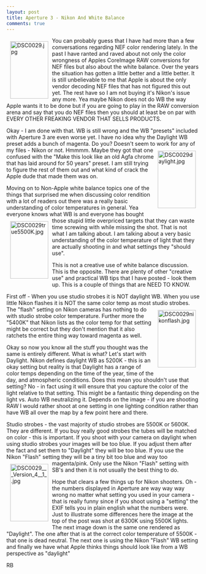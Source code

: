 ```yaml
---
layout: post
title: Aperture 3 - Nikon And White Balance
comments: true
---
```

<a rel="lightbox" href="/wp-content/uploads/2010/02/DSC0029.jpg"><img title="DSC0029.jpg" src="/wp-content/uploads/2010/02/.thumbs/.DSC0029.jpg" border="0" alt="DSC0029.jpg" hspace="10" vspace="10" width="99" height="150" align="left" /></a>You can probably guess that I have had more than a few conversations regarding NEF color rendering lately. In the past I have ranted and raved about not only the color wrongness of Apples CoreImage RAW conversions for NEF files but also about the white balance. Over the years the situation has gotten a little better and a little better. It is still unbelievable to me that Apple is about the only vendor decoding NEF files that has not figured this out yet. The rest have so I am not buying it's Nikon's issue any more. Yea maybe Nikon does not do WB the way Apple wants it to be done but if you are going to play in the RAW conversion arena and say that you do NEF files then you should at least be on par with EVERY OTHER FREAKING VENDOR THAT SELLS PRODUCTS.

Okay - I am done with that. WB is still wrong and the WB "presets" included with Aperture 3 are even worse yet. I have no idea why the Daylight WB preset adds a bunch of magenta. Do you? Doesn't seem to work for any of my files - Nikon or not. Hmmmm. Maybe they got<a rel="lightbox" href="/wp-content/uploads/2010/02/DSC0029daylight.jpg"><img title="DSC0029daylight.jpg" src="/wp-content/uploads/2010/02/.thumbs/.DSC0029daylight.jpg" border="0" alt="DSC0029daylight.jpg" hspace="10" vspace="10" width="99" height="150" align="right" /></a> that one confused with the "Make this look like an old Agfa chrome that has laid around for 50 years" preset. I am still trying to figure the rest of them out and what kind of crack the Apple dude that made them was on.

Moving on to Non-Apple white balance topics one of the things that surprised me when discussing color rendition with a lot of readers out there was a really basic understanding of color temperatures in general. Yea everyone knows what WB is and everyone has bought those stupid <a rel="lightbox" href="/wp-content/uploads/2010/02/DSC0029true5500K.jpg"><img title="DSC0029true5500K.jpg" src="/wp-content/uploads/2010/02/.thumbs/.DSC0029true5500K.jpg" border="0" alt="DSC0029true5500K.jpg" hspace="10" vspace="10" width="99" height="150" align="left" /></a>little overpriced targets that they can waste time screwing with while missing the shot. That is not what I am talking about. I am talking about a very basic understanding of the color temperature of light that they are actually shooting in and what settings they "should use".

This is not a creative use of white balance discussion. This is the opposite. There are plenty of other "creative use" and practical WB tips that I have posted - look them up. This is a couple of things that are NEED TO KNOW.

First off - When you use studio strobes it is NOT daylight WB. When you use little Nikon flashes it is NOT the same color temp as most studio strobes. The "flash" setting on Nikon<a rel="lightbox" href="/wp-content/uploads/2010/02/DSC0029nikonflash.jpg"><img title="DSC0029nikonflash.jpg" src="/wp-content/uploads/2010/02/.thumbs/.DSC0029nikonflash.jpg" border="0" alt="DSC0029nikonflash.jpg" hspace="10" vspace="10" width="99" height="150" align="right" /></a> cameras has nothing to do with studio strobe color temperature. Further more the "5400K" that Nikon lists as the color temp for that setting might be correct but they don't mention that it also ratchets the entire thing way toward magenta as well.

Okay so now you know all the stuff you thought was the same is entirely different. What is what? Let's start with Daylight. Nikon defines daylight WB as 5200K - this is an okay setting but reality is that Daylight has a range of color temps depending on the time of the year, time of the day, and atmospheric conditions. Does this mean you shouldn't use that setting? No - in fact using it will ensure that you capture the color of the light relative to that setting. This might be a fantastic thing depending on the light vs. Auto WB neutralizing it. Depends on the image - if you are shooting RAW I would rather shoot at one setting in one lighting condition rather than have WB all over the map by a few point here and there.

Studio strobes - the vast majority of studio strobes are 5500K or 5600K. They are different. If you buy really good strobes the tubes will be matched on color - this is important. If you shoot with your camera on daylight when using studio strobes your images will be too blue. If you adjust them after the fact and set them to "Daylight" they will be too blue. If you use the Nikon "Flash" setting they will be a tiny bit too blue and way too magenta/pink. Only use the <a rel="lightbox" href="/wp-content/uploads/2010/02/DSC0029___Version_4__1_.jpg"><img title="DSC0029___Version_4__1_.jpg" src="/wp-content/uploads/2010/02/.thumbs/.DSC0029___Version_4__1_.jpg" border="0" alt="DSC0029___Version_4__1_.jpg" hspace="10" vspace="10" width="99" height="150" align="left" /></a>Nikon "Flash" setting with SB's and then it is not usually the best thing to do.

Hope that clears a few things up for Nikon shooters. Oh - the numbers displayed in Aperture are way way way wrong no matter what setting you used in your camera - that is really funny since if you shoot using a "setting" the EXIF tells you in plain english what the numbers were. Just to illustrate some differences here the image at the top of the post was shot at 6300K using 5500K lights. The next image down is the same one rendered as "Daylight". The one after that is at the correct color temperature of 5500K - that one is dead neutral. The next one is using the Nikon "Flash" WB setting and finally we have what Apple thinks things should look like from a WB perspective as "daylight"

RB